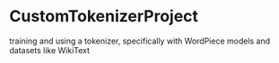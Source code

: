 # CustomTokenizerProject
training and using a tokenizer, specifically with WordPiece models and datasets like WikiText

